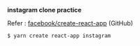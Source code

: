 **instagram clone practice**

Refer : [facebook/create-react-app](https://github.com/facebook/create-react-app) (GitHub)

```shell
$ yarn create react-app instagram
```
